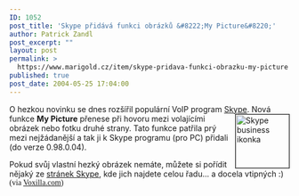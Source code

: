 ```yaml
---
ID: 1052
post_title: 'Skype přidává funkci obrázků &#8222;My Picture&#8220;'
author: Patrick Zandl
post_excerpt: ""
layout: post
permalink: >
  https://www.marigold.cz/item/skype-pridava-funkci-obrazku-my-picture
published: true
post_date: 2004-05-25 17:04:00
---
```

<P>O hezkou novinku se dnes rozšířil populární VoIP program <A href="http://www.skype.com/" target=_blank>Skype</A>. Nová funkce <STRONG>My Picture</STRONG> <IMG height=96 alt="Skype business ikonka" src="/wp-content/uploads/business-skype.jpg" width=96 align=right border=1>přenese při hovoru mezi volajícími obrázek nebo fotku druhé strany. Tato funkce patřila prý mezi nejžádanější a tak ji k Skype programu (pro PC) přidali (do verze 0.98.0.04).</P>
<P>Pokud svůj vlastní hezký obrázek nemáte, můžete si pořídit nějaký ze <A href="http://www.skype.com/download_avatars.html" target=_blank>stránek Skype</A>, kde jich najdete celou řadu... a docela vtipných :)<FONT face=Times> (via <A href="http://voxilla.com/modules.php?op=modload&amp;name=News&amp;file=article&amp;sid=68" target=_blank>Voxilla.com</A>)</FONT></P>